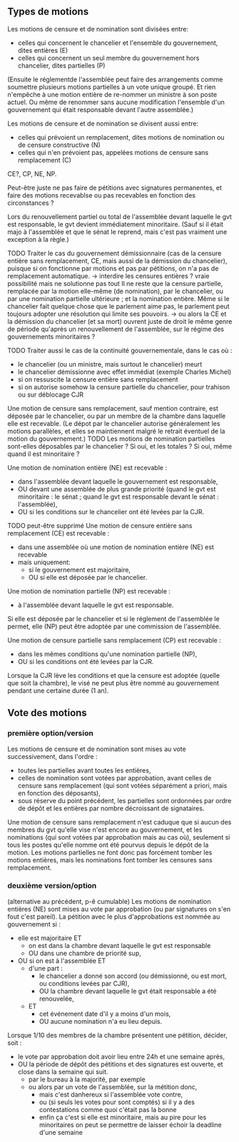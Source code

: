 ## Types de motions

Les motions de censure et de nomination sont divisées entre:
- celles qui concernent le chancelier et l'ensemble du gouvernement, dites entières (E)
- celles qui concernent un seul membre du gouvernement hors chancelier, dites partielles (P)

(Ensuite le réglementde l'assemblée peut faire des arrangements comme soumettre plusieurs motions partielles à un vote unique groupé.
Et rien n'empêche à une motion entière de re-nommer un ministre à son poste actuel.
Ou même de renommer sans aucune modification l'ensemble d'un gouvernement qui était responsable devant l'autre assemblée.)

Les motions de censure et de nomination se divisent aussi entre:
- celles qui prévoient un remplacement, dites motions de nomination ou de censure constructive (N)
- celles qui n'en prévoient pas, appelées motions de censure sans remplacement (C)

CE?, CP, NE, NP.

Peut-être juste ne pas faire de pétitions avec signatures permanentes, et faire des motions recevablse ou pas recevables en fonction des circonstances ?

Lors du renouvellement partiel ou total de l'assemblée devant laquelle le gvt est responsable, le gvt devient immédiatement minoritaire.
(Sauf si il était majo à l'assemblée et que le sénat le reprend, mais c'est pas vraiment une exception à la règle.)

TODO
Traiter le cas du gouvernement démissionnaire (cas de la censure entière sans remplacement, CE, mais aussi de la démission du chancelier), puisque si on fonctionne par motions et pas par pétitions, on n'a pas de remplacement automatique.
-> interdire les censures entières ? vraie possibilité mais ne solutionne pas tout
Il ne reste que la censure partielle, remplacée par la motion elle-même (de nomination), par le chancelier, ou par une nomination partielle ultérieure ; et la nomination entière.
Même si le chancelier fait quelque chose que le parlement aime pas, le parlement peut toujours adopter une résolution qui limite ses pouvoirs.
-> ou alors la CE et la démission du chancelier (et sa mort) ouvrent juste de droit le même genre de période qu'après un renouvellement de l'assemblée, sur le régime des gouvernements minoritaires ?

TODO
Traiter aussi le cas de la continuité gouvernementale, dans le cas où :
- le chancelier (ou un ministre, mais surtout le chancelier) meurt
- le chancelier démissionne avec effet immédiat (exemple Charles Michel)
- si on ressuscite la censure entière sans remplacement
- si on autorise somehow la censure partielle du chancelier, pour trahison ou sur déblocage CJR

Une motion de censure sans remplacement, sauf mention contraire, est déposée par le chancelier, ou par un membre de la chambre dans laquelle elle est recevable.
(Le dépot par le chancelier autorise généralement les motions parallèles, et elles se maintiennent malgré le retrait éventuel de la motion du gouvernement.)
TODO
Les motions de nomination partielles sont-elles déposables par le chancelier ? Si oui, et les totales ? Si oui, même quand il est minoritaire ?

Une motion de nomination entière (NE) est recevable :
- dans l'assemblée devant laquelle le gouvernement est responsable,
- OU devant une assemblée de plus grande priorité (quand le gvt est minoritaire : le sénat ; quand le gvt est responsable devant le sénat : l'assemblée),
- OU si les conditions sur le chancelier ont été levées par la CJR.

TODO peut-être supprimé
Une motion de censure entière sans remplacement (CE) est recevable :
- dans une assemblée où une motion de nomination entière (NE) est recevable
- mais uniquement:
  - si le gouvernement est majoritaire,
  - OU si elle est déposée par le chancelier.

Une motion de nomination partielle (NP) est recevable :
- à l'assemblée devant laquelle le gvt est responsable.

Si elle est déposée par le chancelier et si le réglement de l'assemblée le permet, elle (NP) peut être adoptée par une commission de l'assemblée.

Une motion de censure partielle sans remplacement (CP) est recevable :
- dans les mêmes conditions qu'une nomination partielle (NP),
- OU si les conditions ont été levées par la CJR.

Lorsque la CJR lève les conditions et que la censure est adoptée (quelle que soit la chambre), le visé ne peut plus être nommé au gouvernement pendant une certaine durée (1 an).

## Vote des motions

### première option/version

Les motions de censure et de nomination sont mises au vote successivement, dans l'ordre :
- toutes les partielles avant toutes les entières,
- celles de nomination sont votées par approbation, avant celles de censure sans remplacement (qui sont votées séparément a priori, mais en fonction des déposants),
- sous réserve du point précédent, les partielles sont ordonnées par ordre de dépôt et les entières par nombre décroissant de signataires.

Une motion de censure sans remplacement n'est caduque que si aucun des membres du gvt qu'elle vise n'est encore au gouvernement,
et les nominations (qui sont votées par approbation mais au cas où), seulement si tous les postes qu'elle nomme ont été pourvus depuis le dépôt de la motion.
Les motions partielles ne font donc pas forcément tomber les motions entières, mais les nominations font tomber les censures sans remplacement.

### deuxième version/option

(alternative au précédent, p-ê cumulable)
Les motions de nomination entières (NE) sont mises au vote par approbation (ou par signatures on s'en fout c'est pareil).
La pétition avec le plus d'approbations est nommée au gouvernement si :
- elle est majoritaire ET
  - on est dans la chambre devant laquelle le gvt est responsable
  - OU dans une chambre de priorité sup,
- OU si on est à l'assemblée ET
  - d'une part :
    - le chancelier a donné son accord (ou démissionné, ou est mort, ou conditions levées par CJR),
    - OU la chambre devant laquelle le gvt était responsable a été renouvelée,
  - ET
    - cet événement date d'il y a moins d'un mois,
    - OU aucune nomination n'a eu lieu depuis.

Lorsque 1/10 des membres de la chambre présentent une pétition, décider, soit :
- le vote par approbation doit avoir lieu entre 24h et une semaine après,
- OU la période de dépôt des pétitions et des signatures est ouverte, et close dans la semaine qui suit.
  - par le bureau à la majorité, par exemple
  - ou alors par un vote de l'assemblée, sur la métition donc,
    - mais c'est danhereux si l'assemblée vote contre,
    - ou (si seuls les votes pour sont comptés) si il y a des contestations comme quoi c'était pas la bonne
    - enfin ça c'est si elle est minoritaire, mais au pire pour les minoritaires on peut se permettre de laisser échoir la deadline d'une semaine
